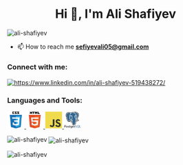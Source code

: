 
<h1 align="center">Hi 👋, I'm Ali Shafiyev</h1>


<p align="left"> <img src="https://komarev.com/ghpvc/?username=ali-shafiyev&label=Profile%20views&color=0e75b6&style=flat" alt="ali-shafiyev" /> </p>

- 📫 How to reach me **sefiyevali05@gmail.com**

<h3 align="left">Connect with me:</h3>
<p align="left">
<a href="https://www.linkedin.com/in/ali-shafiyev-519438272/" target="blank"><img align="center" src="https://raw.githubusercontent.com/rahuldkjain/github-profile-readme-generator/master/src/images/icons/Social/linked-in-alt.svg" alt="https://www.linkedin.com/in/ali-shafiyev-519438272/" height="30" width="40" /></a>

</p>

<h3 align="left">Languages and Tools:</h3>
<p align="left"> <a href="https://www.w3schools.com/css/" target="_blank" rel="noreferrer"> <img src="https://raw.githubusercontent.com/devicons/devicon/master/icons/css3/css3-original-wordmark.svg" alt="css3" width="40" height="40"/> </a> <a href="https://www.w3.org/html/" target="_blank" rel="noreferrer"> <img src="https://raw.githubusercontent.com/devicons/devicon/master/icons/html5/html5-original-wordmark.svg" alt="html5" width="40" height="40"/> </a> <a href="https://developer.mozilla.org/en-US/docs/Web/JavaScript" target="_blank" rel="noreferrer"> <img src="https://raw.githubusercontent.com/devicons/devicon/master/icons/javascript/javascript-original.svg" alt="javascript" width="40" height="40"/> </a> <a href="https://www.postgresql.org" target="_blank" rel="noreferrer"> <img src="https://raw.githubusercontent.com/devicons/devicon/master/icons/postgresql/postgresql-original-wordmark.svg" alt="postgresql" width="40" height="40"/> </a> </p>

<p><img align="left" src="https://github-readme-stats.vercel.app/api/top-langs?username=ali-shafiyev&show_icons=true&locale=en&layout=compact" alt="ali-shafiyev" /></p>

<p>&nbsp;<img align="center" src="https://github-readme-stats.vercel.app/api?username=ali-shafiyev&show_icons=true&locale=en" alt="ali-shafiyev" /></p>

<p><img align="center" src="https://github-readme-streak-stats.herokuapp.com/?user=ali-shafiyev&" alt="ali-shafiyev" /></p>


